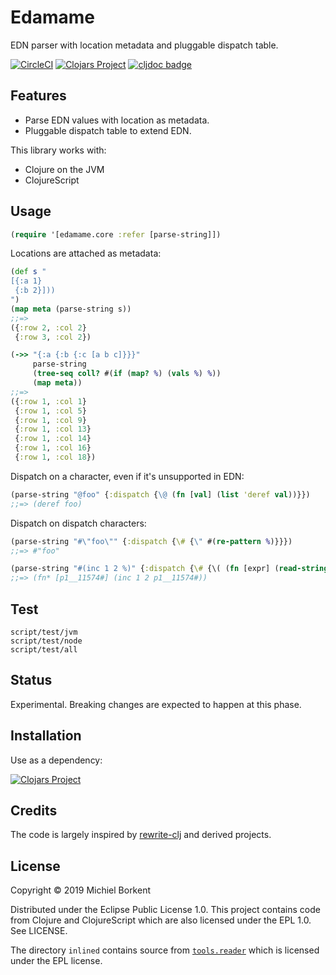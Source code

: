 # Edamame

EDN parser with location metadata and pluggable dispatch table.

[![CircleCI](https://circleci.com/gh/borkdude/edamame/tree/master.svg?style=shield)](https://circleci.com/gh/borkdude/edamame/tree/master)
[![Clojars Project](https://img.shields.io/clojars/v/borkdude/edamame.svg)](https://clojars.org/borkdude/edamame)
[![cljdoc badge](https://cljdoc.org/badge/borkdude/edamame)](https://cljdoc.org/d/borkdude/edamame/CURRENT)

## Features

- Parse EDN values with location as metadata.
- Pluggable dispatch table to extend EDN.

This library works with:

- Clojure on the JVM
- ClojureScript

## Usage

``` clojure
(require '[edamame.core :refer [parse-string]])
```

Locations are attached as metadata:

``` clojure
(def s "
[{:a 1}
 {:b 2}]))
")
(map meta (parse-string s))
;;=>
({:row 2, :col 2}
 {:row 3, :col 2})

(->> "{:a {:b {:c [a b c]}}}"
     parse-string
     (tree-seq coll? #(if (map? %) (vals %) %))
     (map meta))
;;=>
({:row 1, :col 1}
 {:row 1, :col 5}
 {:row 1, :col 9}
 {:row 1, :col 13}
 {:row 1, :col 14}
 {:row 1, :col 16}
 {:row 1, :col 18})
```

Dispatch on a character, even if it's unsupported in EDN:

``` clojure
(parse-string "@foo" {:dispatch {\@ (fn [val] (list 'deref val))}})
;;=> (deref foo)
```

Dispatch on dispatch characters:

``` clojure
(parse-string "#\"foo\"" {:dispatch {\# {\" #(re-pattern %)}}})
;;=> #"foo"

(parse-string "#(inc 1 2 %)" {:dispatch {\# {\( (fn [expr] (read-string (str "#" expr)))}}})
;;=> (fn* [p1__11574#] (inc 1 2 p1__11574#))
```

## Test

    script/test/jvm
    script/test/node
    script/test/all

## Status

Experimental. Breaking changes are expected to happen at this phase.

## Installation

Use as a dependency:

[![Clojars Project](https://img.shields.io/clojars/v/borkdude/edamame.svg)](https://clojars.org/borkdude/edamame)

## Credits

The code is largely inspired by
[rewrite-clj](https://github.com/xsc/rewrite-clj) and derived projects.

## License

Copyright © 2019 Michiel Borkent

Distributed under the Eclipse Public License 1.0. This project contains code
from Clojure and ClojureScript which are also licensed under the EPL 1.0. See
LICENSE.

The directory `inlined` contains source from [`tools.reader`](https://github.com/clojure/tools.reader) which is licensed under the EPL license.
